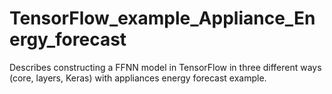 # TensorFlow_example_Appliance_Energy_forecast
Describes constructing a FFNN model in TensorFlow in three different ways (core, layers, Keras) with appliances energy forecast example.
